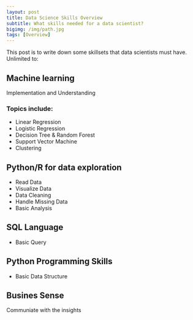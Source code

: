 ```yaml
---
layout: post
title: Data Science Skills Overview
subtitle: What skills needed for a data scientist?
bigimg: /img/path.jpg
tags: [Overview]
---
```


This post is to write down some skillsets that data scientists must have. Unlimited to:

## Machine learning
Implementation and Understanding

### Topics include:
- Linear Regression
- Logistic Regression
- Decision Tree & Random Forest
- Support Vector Machine
- Clustering

## Python/R for data exploration
- Read Data
- Visualize Data
- Data Cleaning
- Handle Missing Data
- Basic Analysis

## SQL Language
- Basic Query

## Python Programming Skills
- Basic Data Structure

## Busines Sense
Communiate with the insights
